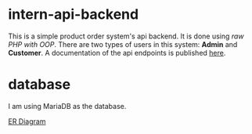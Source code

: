 # intern-api-backend
This is a simple product order system's api backend. It is done using *raw PHP with OOP*. There are two types of users in this system: **Admin** and **Customer**.
A documentation of the api endpoints is published [here](https://documenter.getpostman.com/view/15523619/TzJyaaJt).

# database
I am using MariaDB as the database.

[ER Diagram](https://github.com/NAbdulla1/intern-api-backend/blob/main/Database%20ER%20Diagram.svg?raw=true)
